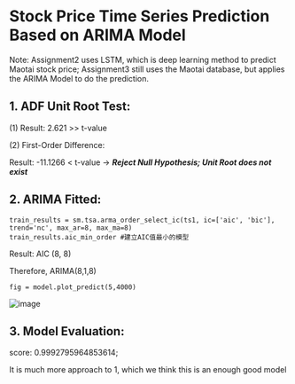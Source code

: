 # Stock Price Time Series Prediction Based on ARIMA Model 

Note: Assignment2 uses LSTM, which is deep learning method to predict Maotai stock price; Assignment3 still uses the Maotai database, but applies the ARIMA Model to do the prediction.

## 1. ADF Unit Root Test:

(1) Result: 2.621 >> t-value

(2) First-Order Difference:

Result: -11.1266 < t-value  ->  _**Reject Null Hypothesis; Unit Root does not exist**_

## 2. ARIMA Fitted:

```
train_results = sm.tsa.arma_order_select_ic(ts1, ic=['aic', 'bic'], trend='nc', max_ar=8, max_ma=8) 
train_results.aic_min_order #建立AIC值最小的模型 
```

Result: AIC (8, 8)

Therefore, ARIMA(8,1,8)

```fig = model.plot_predict(5,4000)```

![image](https://user-images.githubusercontent.com/78721777/117769816-c36c6000-b266-11eb-9e10-91e98f85d599.png)

## 3. Model Evaluation:

score: 0.9992795964853614;

It is much more approach to 1, which we think this is an enough good model
